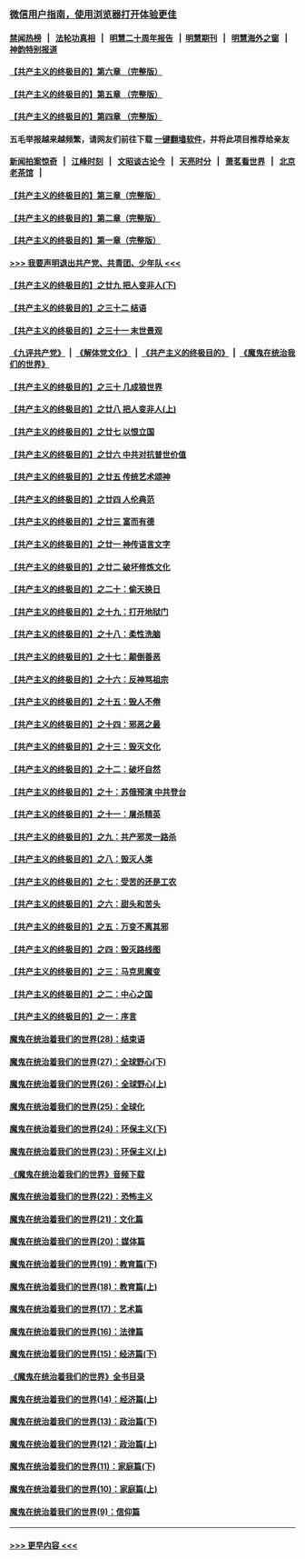 ### [微信用户指南，使用浏览器打开体验更佳](https://github.com/gfw-breaker/banned-news1/blob/master/indexes/wechat-guide.md?t=0)
#### [禁闻热榜](热点新闻.md?t=0)  &nbsp;&nbsp;|&nbsp;&nbsp; [法轮功真相](https://github.com/gfw-breaker/truth/blob/master/README.md?t=0) &nbsp;&nbsp;|&nbsp;&nbsp; [明慧二十周年报告](https://github.com/gfw-breaker/mh-reports/blob/master/README.md?t=0) &nbsp;&nbsp;|&nbsp;&nbsp;[明慧期刊](https://github.com/gfw-breaker/mh-qikan) &nbsp;&nbsp;|&nbsp;&nbsp; [明慧海外之窗](https://github.com/gfw-breaker/mh-news/blob/master/README.md?t=0) &nbsp;&nbsp;|&nbsp;&nbsp; [神韵特别报道](https://github.com/gfw-breaker/mh-news/blob/master/shenyun.md?t=0)
#### [【共产主义的终极目的】第六章 （完整版）](../pages/nsc422/n11428913.md?t=02151911) 
#### [【共产主义的终极目的】第五章 （完整版）](../pages/nsc422/n11428912.md?t=02151911) 
#### [【共产主义的终极目的】第四章 （完整版）](../pages/nsc422/n11428907.md?t=02151911) 
#### 五毛举报越来越频繁，请网友们前往下载 [一键翻墙软件](https://github.com/gfw-breaker/ssr-accounts)，并将此项目推荐给亲友
#### [新闻拍案惊奇](https://github.com/gfw-breaker/banned-news1/blob/master/pages/link4.md) &nbsp;&nbsp;|&nbsp;&nbsp; [江峰时刻](https://github.com/gfw-breaker/banned-news1/blob/master/pages/link4.md) &nbsp;&nbsp;|&nbsp;&nbsp; [文昭谈古论今](https://github.com/gfw-breaker/banned-news1/blob/master/pages/link4.md) &nbsp;&nbsp;|&nbsp;&nbsp; [天亮时分](https://github.com/gfw-breaker/banned-news1/blob/master/pages/link4.md) &nbsp;&nbsp;|&nbsp;&nbsp; [萧茗看世界](https://github.com/gfw-breaker/banned-news1/blob/master/pages/link4.md) &nbsp;&nbsp;|&nbsp;&nbsp; [北京老茶馆](https://github.com/gfw-breaker/banned-news1/blob/master/pages/link4.md) &nbsp;&nbsp;|&nbsp;&nbsp; 
#### [【共产主义的终极目的】第三章（完整版）](../pages/nsc422/n11428848.md?t=02151911) 
#### [【共产主义的终极目的】第二章（完整版）](../pages/nsc422/n11428831.md?t=02151911) 
#### [【共产主义的终极目的】第一章（完整版）](../pages/nsc422/n11417651.md?t=02151911) 
#### [>>> 我要声明退出共产党、共青团、少年队 <<<](https://github.com/begood0513/goodnews/blob/master/quit/letter.md) 
#### [【共产主义的终极目的】之廿九 把人变非人(下)](../pages/nsc422/n11344140.md?t=02151911) 
#### [【共产主义的终极目的】之三十二 结语](../pages/nsc422/n11360535.md?t=02151911) 
#### [【共产主义的终极目的】之三十一 末世景观](../pages/nsc422/n11351129.md?t=02151911) 
#### [《九评共产党》](https://github.com/begood0513/9ping.md/blob/master/README.md) &nbsp;|&nbsp; [《解体党文化》](../../../../jtdwh.md/blob/master/README.md)  &nbsp;|&nbsp; [《共产主义的终极目的》](../../../../gczydzjmd.md/blob/master/README.md) &nbsp;|&nbsp; [《魔鬼在统治我们的世界》](../../../../mgztzwmdsj.md/blob/master/README.md) 
#### [【共产主义的终极目的】之三十 几成狼世界](../pages/nsc422/n11348280.md?t=02151911) 
#### [【共产主义的终极目的】之廿八 把人变非人(上)](../pages/nsc422/n11340492.md?t=02151911) 
#### [【共产主义的终极目的】之廿七 以恨立国](../pages/nsc422/n11336944.md?t=02151911) 
#### [【共产主义的终极目的】之廿六 中共对抗普世价值](../pages/nsc422/n11324785.md?t=02151911) 
#### [【共产主义的终极目的】之廿五 传统艺术颂神](../pages/nsc422/n11296396.md?t=02151911) 
#### [【共产主义的终极目的】之廿四 人伦典范](../pages/nsc422/n11296397.md?t=02151911) 
#### [【共产主义的终极目的】之廿三 富而有德](../pages/nsc422/n11283598.md?t=02151911) 
#### [【共产主义的终极目的】之廿一 神传语言文字](../pages/nsc422/n11263265.md?t=02151911) 
#### [【共产主义的终极目的】之廿二 破坏修炼文化](../pages/nsc422/n11245728.md?t=02151911) 
#### [【共产主义的终极目的】之二十：偷天换日](../pages/nsc422/n11238846.md?t=02151911) 
#### [【共产主义的终极目的】之十九：打开地狱门](../pages/nsc422/n11206376.md?t=02151911) 
#### [【共产主义的终极目的】之十八：柔性洗脑](../pages/nsc422/n11199994.md?t=02151911) 
#### [【共产主义的终极目的】之十七：颠倒善恶](../pages/nsc422/n11179782.md?t=02151911) 
#### [【共产主义的终极目的】之十六：反神骂祖宗](../pages/nsc422/n11166798.md?t=02151911) 
#### [【共产主义的终极目的】之十五：毁人不倦](../pages/nsc422/n11166792.md?t=02151911) 
#### [【共产主义的终极目的】之十四：邪恶之最](../pages/nsc422/n11150249.md?t=02151911) 
#### [【共产主义的终极目的】之十三：毁灭文化](../pages/nsc422/n11135227.md?t=02151911) 
#### [【共产主义的终极目的】之十二：破坏自然](../pages/nsc422/n11135214.md?t=02151911) 
#### [【共产主义的终极目的】之十：苏俄预演 中共登台](../pages/nsc422/n11118424.md?t=02151911) 
#### [【共产主义的终极目的】之十一：屠杀精英](../pages/nsc422/n11118442.md?t=02151911) 
#### [【共产主义的终极目的】之九：共产邪灵一路杀](../pages/nsc422/n11114139.md?t=02151911) 
#### [【共产主义的终极目的】之八：毁灭人类](../pages/nsc422/n11108503.md?t=02151911) 
#### [【共产主义的终极目的】之七：受苦的还是工农](../pages/nsc422/n11101809.md?t=02151911) 
#### [【共产主义的终极目的】之六：甜头和苦头](../pages/nsc422/n11096971.md?t=02151911) 
#### [【共产主义的终极目的】之五：万变不离其邪](../pages/nsc422/n11091285.md?t=02151911) 
#### [【共产主义的终极目的】之四：毁灭路线图](../pages/nsc422/n11086284.md?t=02151911) 
#### [【共产主义的终极目的】之三：马克思魔变](../pages/nsc422/n11061941.md?t=02151911) 
#### [【共产主义的终极目的】之二：中心之国](../pages/nsc422/n11047728.md?t=02151911) 
#### [【共产主义的终极目的】之一：序言](../pages/nsc422/n11086077.md?t=02151911) 
#### [魔鬼在统治着我们的世界(28)：结束语](../pages/nsc422/n10936246.md?t=02151911) 
#### [魔鬼在统治着我们的世界(27)：全球野心(下)](../pages/nsc422/n10928319.md?t=02151911) 
#### [魔鬼在统治着我们的世界(26)：全球野心(上)](../pages/nsc422/n10900318.md?t=02151911) 
#### [魔鬼在统治着我们的世界(25)：全球化](../pages/nsc422/n10788205.md?t=02151911) 
#### [魔鬼在统治着我们的世界(24)：环保主义(下)](../pages/nsc422/n10695307.md?t=02151911) 
#### [魔鬼在统治着我们的世界(23)：环保主义(上)](../pages/nsc422/n10688613.md?t=02151911) 
#### [《魔鬼在统治着我们的世界》音频下载](../pages/nsc422/n10635553.md?t=02151911) 
#### [魔鬼在统治着我们的世界(22)：恐怖主义](../pages/nsc422/n10614727.md?t=02151911) 
#### [魔鬼在统治着我们的世界(21)：文化篇](../pages/nsc422/n10597706.md?t=02151911) 
#### [魔鬼在统治着我们的世界(20)：媒体篇](../pages/nsc422/n10586579.md?t=02151911) 
#### [魔鬼在统治着我们的世界(19)：教育篇(下)](../pages/nsc422/n10564808.md?t=02151911) 
#### [魔鬼在统治着我们的世界(18)：教育篇(上)](../pages/nsc422/n10526970.md?t=02151911) 
#### [魔鬼在统治着我们的世界(17)：艺术篇](../pages/nsc422/n10499093.md?t=02151911) 
#### [魔鬼在统治着我们的世界(16)：法律篇](../pages/nsc422/n10485969.md?t=02151911) 
#### [魔鬼在统治着我们的世界(15)：经济篇(下)](../pages/nsc422/n10469975.md?t=02151911) 
#### [《魔鬼在统治着我们的世界》全书目录](../pages/nsc422/n10464261.md?t=02151911) 
#### [魔鬼在统治着我们的世界(14)：经济篇(上)](../pages/nsc422/n10457370.md?t=02151911) 
#### [魔鬼在统治着我们的世界(13)：政治篇(下)](../pages/nsc422/n10448270.md?t=02151911) 
#### [魔鬼在统治着我们的世界(12)：政治篇(上)](../pages/nsc422/n10444576.md?t=02151911) 
#### [魔鬼在统治着我们的世界(11)：家庭篇(下)](../pages/nsc422/n10440961.md?t=02151911) 
#### [魔鬼在统治着我们的世界(10)：家庭篇(上)](../pages/nsc422/n10435448.md?t=02151911) 
#### [魔鬼在统治着我们的世界(9)：信仰篇](../pages/nsc422/n10432159.md?t=02151911) 

----
#### [ >>> 更早内容 <<< ](../indexes/nsc422-earlier.md)
